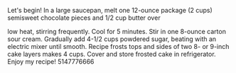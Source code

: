 Let's begin!
In a large saucepan, melt one 12-ounce package (2 cups) semisweet chocolate pieces and 1/2 cup butter over 

low heat, stirring frequently. Cool for 5 minutes. Stir in one 8-ounce carton sour cream. Gradually add 4-1/2 cups powdered sugar, beating with an electric mixer until smooth. Recipe frosts tops and sides of two 8- or 9-inch cake layers makes 4 cups.
Cover and store frosted cake in refrigerator.
Enjoy my recipe!
5147776666
